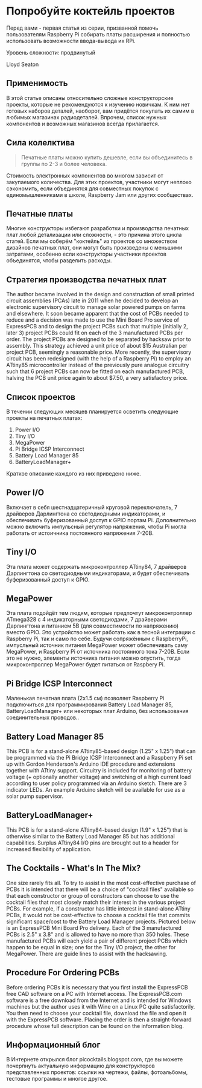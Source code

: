Попробуйте коктейль проектов
============================

Перед вами - первая статья из серии, призванной помочь пользователям Raspberry Pi собирать платы расширения и полностью использовать возможности ввода-вывода их RPi.

Уровень сложности: продвинутый

Lloyd Seaton

Применимость
------------
В этой статье описаны относительно сложные конструкторские проекты, которые не рекомендуются к изучению новичкам. К ним нет готовых наборов деталей, наоборот, вам придётся покупать их самим в любимых магазинах радиодеталей. Впрочем, список нужных компонентов и возможных магазинов всегда прилагается.

Сила колелктива
---------------

> Печатные платы можно купить дешевле, если вы объединитесь в группы по 2-3 и более человека.

Стоимость электронных компонентов во многом зависит от закупаемого количества. Для этих проектов, участники могут неплохо сэкономить, если объединятся для совместных покупок с единомышленниками в школе, Raspberry Jam или других сообществах.

Печатные платы
--------------
Многие конструкторы избегают разработки и производства печатных плат любой детализации или сложности, - это причина этого цикла статей. Если мы соберём "коктейль" из проектов со множеством дизайнов печатных плат, они могут быть произведены с меньшими затратами, особенно если конструкторы участники проектов объединятся, чтобы разделить расходы.


Стратегия производства печатных плат
------------------------------------
The author became involved in the design and
construction of small printed circuit assemblies
(PCAs) late in 2011 when he decided to develop
an electronic supervisory circuit to manage solar
powered pumps on farms and elsewhere. It soon
became apparent that the cost of PCBs needed
to reduce and a decision was made to use the
Mini Board Pro service of ExpressPCB and to
design the project PCBs such that multiple
(initially 2, later 3) project PCBs could fit on each
of the 3 manufactured PCBs per order. The
project PCBs are designed to be separated by
hacksaw prior to assembly. This strategy
achieved a unit price of about $15 Australian per
project PCB, seemingly a reasonable price.
More recently, the supervisory circuit has been
redesigned (with the help of a Raspberry Pi) to
employ an ATtiny85 microcontroller instead of
the previously pure analogue circuitry such that 6
project PCBs can now be fitted on each
manufactured PCB, halving the PCB unit price
again to about $7.50, a very satisfactory price.

Список проектов
---------------
В течении следующих месяцев планируется осветить следующие проекты на печатных платах:

1. Power I/O
2. Tiny I/O
3. MegaPower
4. Pi Bridge ICSP Interconnect
5. Battery Load Manager 85
6. BatteryLoadManager+

Краткое описание каждого из них приведено ниже.

Power I/O
---------
Включает в себя шестнадцатеричный круговой переключатель, 7 драйверов Дарлингтона со светодиодными индикаторами, и обеспечивать буферизованный доступ к GPIO портам Pi. Дополнительно можно включить импульсный регулятор напряжения, чтобы Pi могла работать от истоичника постоянного напряжения 7-20В.

Tiny I/O
--------
Эта плата может содержать микроконтроллер ATtiny84, 7 драйверов Дарлингтона со светодиодными индикаторами, и будет обеспечивать буферизованный доступ к GPIO.

MegaPower
---------
Эта плата подойдёт тем людям, которые предпочтут микроконтроллер ATmega328 с 4 индикаторными светодиодами, 7 драйверами Дарлингтона и питанием 5В (для совместимости по напряжению) вместо GPIO. Это устройство может работать как в тесной интеграции с Raspberry Pi, так и само по себе. Будучи сопряжённым с RaspberryPi, импусльный источник питания MegaPower может обеспечивать саму MegaPower, и Raspberry Pi от источника постоянного тока 7-20В. Если это не нужно, элементы источника питания можно опустить, тогда микроконтроллер MegaPower будет питаться от Raspbery Pi.

Pi Bridge ICSP Interconnect
---------------------------
Маленькая печатная плата (2x1.5 см) позволяет Raspberry Pi подключиться для программирования Battery Load Manager 85,
BatteryLoadManager+ или некоторых плат Arduino, без использования соединительных проводов..

Battery Load Manager 85
-----------------------
This PCB is for a stand-alone ATtiny85-based
design (1.25" x 1.25") that can be programmed
via the Pi Bridge ICSP Interconnect and a
Raspberry Pi set up with Gordon Henderson's
Arduino IDE procedure and extensions together
with ATtiny support. Circuitry is included for
monitoring of battery voltage (+ optionally
another voltage) and switching of a high current
load according to user policy programmed via an
Arduino sketch. There are 3 indicator LEDs. An
example Arduino sketch will be available for use
as a solar pump supervisor.

BatteryLoadManager+
-------------------
This PCB is for a stand-alone ATtiny84-based
design (1.9" x 1.25") that is otherwise similar to
the Battery Load Manager 85 but has additional
capabilities. Surplus ATtiny84 I/O pins are
brought out to a header for increased flexibility of
application.

The Cocktails - What's In The Mix?
----------------------------------
One size rarely fits all. To try to assist in the
most cost-effective purchase of PCBs it is
intended that there will be a choice of "cocktail
files" available so that each constructor or group
of constructors can choose to use the cocktail
files that most closely match their interest in the
various project PCBs. For example, if a
constructor has little interest in stand-alone
ATtiny PCBs, it would not be cost-effective to
choose a cocktail file that commits significant
space/cost to the Battery Load Manager projects.
Pictured below is an ExpressPCB Mini Board Pro
delivery. Each of the 3 manufactured PCBs is
2.5" x 3.8" and is allowed to have no more than
350 holes. These manufactured PCBs will each
yield a pair of different project PCBs which
happen to be equal in size; one for the Tiny I/O
project, the other for MegaPower. There are
guide lines to assist with the hacksawing.

Procedure For Ordering PCBs
---------------------------
Before ordering PCBs it is necessary that you
first install the ExpressPCB free CAD software on
a PC with Internet access. The
ExpressPCB.com software is a free download
from the Internet and is intended for Windows
machines but the author uses it with Wine on a
Linux PC quite satisfactorily. You then need to
choose your cocktail file, download the file and
open it with the ExpressPCB software. Placing
the order is then a straight-forward procedure
whose full description can be found on the
information blog.

Информационный блог
-------------------
В Интернете открылся блог picocktails.blogspot.com, где вы можете почерпнуть актуальную информацию для конструкторов представленных проектов: ссылки на чертежи, файлы, фотоальбомы, тестовые программы и многое другое.
